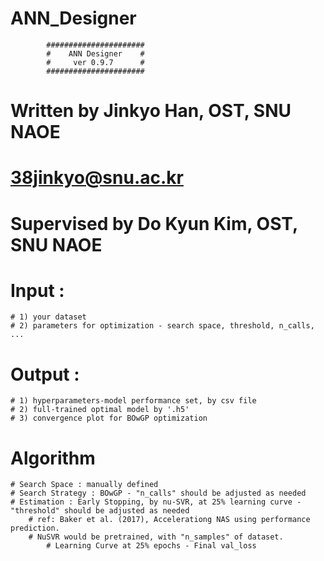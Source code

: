 # ANN_Designer

            ######################
            #    ANN Designer    #
            #     ver 0.9.7      #
            ######################

# Written by Jinkyo Han, OST, SNU NAOE
# 38jinkyo@snu.ac.kr
# Supervised by Do Kyun Kim, OST, SNU NAOE

# Input : 
    # 1) your dataset
    # 2) parameters for optimization - search space, threshold, n_calls, ...
# Output : 
    # 1) hyperparameters-model performance set, by csv file
    # 2) full-trained optimal model by '.h5'
    # 3) convergence plot for BOwGP optimization

# Algorithm
    # Search Space : manually defined
    # Search Strategy : BOwGP - "n_calls" should be adjusted as needed
    # Estimation : Early Stopping, by nu-SVR, at 25% learning curve - "threshold" should be adjusted as needed
        # ref: Baker et al. (2017), Accelerationg NAS using performance prediction.
        # NuSVR would be pretrained, with "n_samples" of dataset.
            # Learning Curve at 25% epochs - Final val_loss
